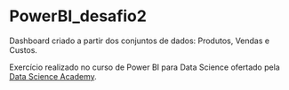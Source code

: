 # PowerBI_desafio2

Dashboard criado a partir dos conjuntos de dados: Produtos, Vendas e Custos.

Exercício realizado no curso de Power BI para Data Science ofertado pela [Data Science Academy](https://www.datascienceacademy.com.br/course/microsoft-power-bi-para-data-science).
